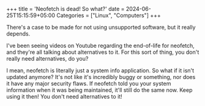 +++
title = 'Neofetch is dead! So what?'
date = 2024-06-25T15:15:59+05:00
Categories = ["Linux", "Computers"]
+++

There's a case to be made for not using unsupported software, but it really depends.

I've been seeing videos on Youtube regarding the end-of-life for neofetch, and they're all talking about alternatives to it. For this sort of thing, you don't really need alternatives, do you?

I mean, neofetch is literally just a system info application. So what if it isn't updated anymore? It's not like it's incredibly buggy or something, nor does it have any major security flaws. If neofetch told you your system information when it was being maintained, it'll still do the same now. Keep using it then! You don't need alternatives to it!
